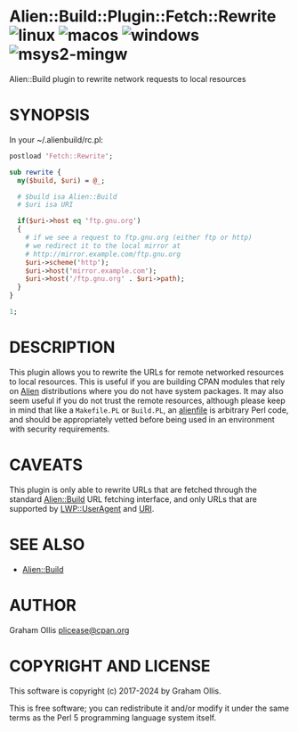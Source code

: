 # Alien::Build::Plugin::Fetch::Rewrite ![linux](https://github.com/plicease/Alien-Build-Plugin-Fetch-Rewrite/workflows/linux/badge.svg) ![macos](https://github.com/plicease/Alien-Build-Plugin-Fetch-Rewrite/workflows/macos/badge.svg) ![windows](https://github.com/plicease/Alien-Build-Plugin-Fetch-Rewrite/workflows/windows/badge.svg) ![msys2-mingw](https://github.com/plicease/Alien-Build-Plugin-Fetch-Rewrite/workflows/msys2-mingw/badge.svg)

Alien::Build plugin to rewrite network requests to local resources

# SYNOPSIS

In your ~/.alienbuild/rc.pl:

```perl
postload 'Fetch::Rewrite';

sub rewrite {
  my($build, $uri) = @_;

  # $build isa Alien::Build
  # $uri isa URI

  if($uri->host eq 'ftp.gnu.org')
  {
    # if we see a request to ftp.gnu.org (either ftp or http)
    # we redirect it to the local mirror at
    # http://mirror.example.com/ftp.gnu.org
    $uri->scheme('http');
    $uri->host('mirror.example.com');
    $uri->host('/ftp.gnu.org' . $uri->path);
  }
}

1;
```

# DESCRIPTION

This plugin allows you to rewrite the URLs for remote networked resources
to local resources.  This is useful if you are building CPAN modules that
rely on [Alien](https://metacpan.org/pod/Alien) distributions where you do not have system packages.  It
may also seem useful if you do not trust the remote resources, although
please keep in mind that like a `Makefile.PL` or `Build.PL`, an [alienfile](https://metacpan.org/pod/alienfile)
is arbitrary Perl code, and should be appropriately vetted before being
used in an environment with security requirements.

# CAVEATS

This plugin is only able to rewrite URLs that are fetched through the standard
[Alien::Build](https://metacpan.org/pod/Alien::Build) URL fetching interface, and only URLs that are supported by
[LWP::UserAgent](https://metacpan.org/pod/LWP::UserAgent) and [URI](https://metacpan.org/pod/URI).

# SEE ALSO

- [Alien::Build](https://metacpan.org/pod/Alien::Build)

# AUTHOR

Graham Ollis <plicease@cpan.org>

# COPYRIGHT AND LICENSE

This software is copyright (c) 2017-2024 by Graham Ollis.

This is free software; you can redistribute it and/or modify it under
the same terms as the Perl 5 programming language system itself.
